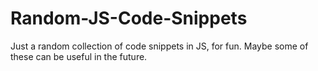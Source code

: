# Random-JS-Code-Snippets
Just a random collection of code snippets in JS, for fun. Maybe some of these can be useful in the future.
